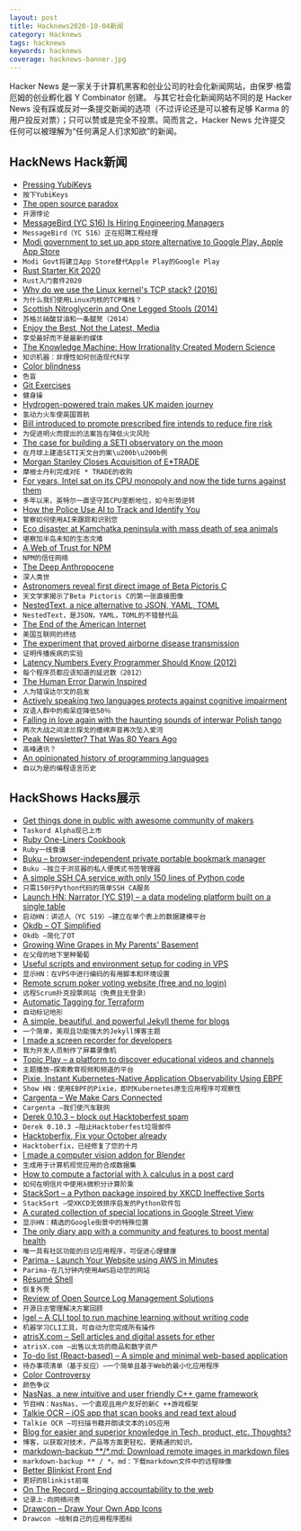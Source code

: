```yaml
---
layout: post
title: Hacknews2020-10-04新闻
category: Hacknews
tags: hacknews
keywords: hacknews
coverage: hacknews-banner.jpg
---
```


Hacker News 是一家关于计算机黑客和创业公司的社会化新闻网站，由保罗·格雷厄姆的创业孵化器 Y Combinator 创建。
与其它社会化新闻网站不同的是 Hacker News 没有踩或反对一条提交新闻的选项（不过评论还是可以被有足够 Karma 的用户投反对票）；只可以赞或是完全不投票。简而言之，Hacker News 允许提交任何可以被理解为“任何满足人们求知欲”的新闻。

## HackNews Hack新闻


- [Pressing YubiKeys](https://bert.org/2020/10/01/pressing-yubikeys/)
- `按下YubiKeys`
- [The open source paradox](http://antirez.com/news/134)
- `开源悖论`
- [MessageBird (YC S16) Is Hiring Engineering Managers](https://www.messagebird.com/en/careers-job/?gh_jid=4802218002&gh_src=6ede66ac2us)
- `MessageBird（YC S16）正在招聘工程经理`
- [Modi government to set up app store alternative to Google Play, Apple App Store](https://www.deccanherald.com/specials/aatmanirbhar-bharat-modi-govt-to-set-up-app-store-alternative-to-google-play-apple-app-store-895755.html?&ampcf=1)
- `Modi Govt将建立App Store替代Apple Play的Google Play`
- [Rust Starter Kit 2020](https://wiki.alopex.li/RustStarterKit2020)
- `Rust入门套件2020`
- [Why do we use the Linux kernel's TCP stack? (2016)](https://jvns.ca/blog/2016/06/30/why-do-we-use-the-linux-kernels-tcp-stack/)
- `为什么我们使用Linux内核的TCP堆栈？ `
- [Scottish Nitroglycerin and One Legged Stools (2014)](http://lateralscience.blogspot.com/2014/10/scottish-nitroglycerin-one-legged-stools.html)
- `苏格兰硝酸甘油和一条腿凳（2014）`
- [Enjoy the Best, Not the Latest, Media](https://kartick.substack.com/p/enjoy-the-best-not-the-latest-media)
- `享受最好而不是最新的媒体`
- [The Knowledge Machine: How Irrationality Created Modern Science](https://www.newyorker.com/magazine/2020/10/05/how-does-science-really-work)
- `知识机器：非理性如何创造现代科学`
- [Color blindness](https://commandcenter.blogspot.com/2020/09/color-blindness-is-inaccurate-term.html)
- `色盲`
- [Git Exercises](https://gitexercises.fracz.com/)
- `健身操`
- [Hydrogen-powered train makes UK maiden journey](https://www.bbc.co.uk/news/av/business-54350046)
- `氢动力火车使英国首航`
- [Bill introduced to promote prescribed fire intends to reduce fire risk](https://wildfiretoday.com/2020/09/24/bill-introduced-to-promote-prescribed-fire-intends-to-reduce-fire-risk/)
- `为促进明火而提出的法案旨在降低火灾风险`
- [The case for building a SETI observatory on the moon](https://www.supercluster.com/editorial/the-case-for-building-a-seti-observatory-on-the-moon)
- `在月球上建造SETI天文台的案\u200b\u200b例`
- [Morgan Stanley Closes Acquisition of E*TRADE](https://www.morganstanley.com/press-releases/morgan-stanley-closes-acquisition-of-e-trade)
- `摩根士丹利完成对E * TRADE的收购`
- [For years, Intel sat on its CPU monopoly and now the tide turns against them](https://seekingalpha.com/article/4377146-for-years-intel-sat-on-cpu-monopoly-and-now-tide-turns-against)
- `多年以来，英特尔一直坚守其CPU垄断地位，如今形势逆转`
- [How the Police Use AI to Track and Identify You](https://thegradient.pub/how-the-police-use-ai-to-track-and-identify-you/)
- `警察如何使用AI来跟踪和识别您`
- [Eco disaster at Kamchatka peninsula with mass death of sea animals](https://siberiantimes.com/other/others/news/eco-disaster-at-kamchatka-peninsula-with-mass-death-of-sea-animals-at-precious-pacific-beach/)
- `堪察加半岛未知的生态灾难`
- [A Web of Trust for NPM](https://www.btao.org/2020/10/02/npm-trust.html)
- `NPM的信任网络`
- [The Deep Anthropocene](https://aeon.co/essays/revolutionary-archaeology-reveals-the-deepest-possible-anthropocene)
- `深人类世`
- [Astronomers reveal first direct image of Beta Pictoris C](https://phys.org/news/2020-10-astronomers-reveal-image-beta-pictoris.html)
- `天文学家揭示了Beta Pictoris C的第一张直接图像`
- [NestedText, a nice alternative to JSON, YAML, TOML](https://nestedtext.org)
- `NestedText，是JSON，YAML，TOML的不错替代品`
- [The End of the American Internet](https://www.ben-evans.com/benedictevans/2020/10/3/the-end-of-the-american-internet)
- `美国互联网的终结`
- [The experiment that proved airborne disease transmission](https://www.jhsph.edu/covid-19/articles/the-experiment-that-proved-airborne-disease-transmission.html)
- `证明传播疾病的实验`
- [Latency Numbers Every Programmer Should Know (2012)](https://gist.github.com/jboner/2841832)
- `每个程序员都应该知道的延迟数（2012）`
- [The Human Error Darwin Inspired](http://nautil.us/issue/90/something-green/the-human-error-darwin-inspired)
- `人为错误达尔文的启发`
- [Actively speaking two languages protects against cognitive impairment](https://www.uoc.edu/portal/en/news/actualitat/2020/360-bilingualism-alzheimer.html)
- `双语人群中的痴呆症降低50％`
- [Falling in love again with the haunting sounds of interwar Polish tango](https://www.collectorsweekly.com/articles/polish-tango/)
- `两次大战之间波兰探戈的缠绵声音再次坠入爱河`
- [Peak Newsletter? That Was 80 Years Ago](https://www.wired.com/story/peak-newsletter-that-was-80-years-ago/)
- `高峰通讯？`
- [An opinionated history of programming languages](https://artagnon.com/articles/pl)
- `自以为是的编程语言历史`


## HackShows Hacks展示

- [ Get things done in public with awesome community of makers](https://taskord.com)
- `Taskord Alpha现已上市`
- [ Ruby One-Liners Cookbook](https://learnbyexample.github.io/learn_ruby_oneliners/one-liner-introduction.html)
- `Ruby一线食谱`
- [ Buku – browser-independent private portable bookmark manager](https://github.com/jarun/buku)
- `Buku –独立于浏览器的私人便携式书签管理器`
- [ A simple SSH CA service with only 150 lines of Python code](https://github.com/lgxz/sshca)
- `只需150行Python代码的简单SSH CA服务`
- [Launch HN: Narrator (YC S19) – a data modeling platform built on a single table](item?id=24640540)
- `启动HN：讲述人（YC S19）–建立在单个表上的数据建模平台`
- [ Okdb – OT Simplified](https://okdb.io/)
- `Okdb –简化了OT`
- [ Growing Wine Grapes in My Parents' Basement](https://www.hefvin.com/)
- `在父母的地下室种葡萄`
- [ Useful scripts and environment setup for coding in VPS](https://github.com/cris691/environments.git.git)
- `显示HN：在VPS中进行编码的有用脚本和环境设置`
- [ Remote scrum poker voting website (free and no login)](https://poker-planning.com/)
- `远程Scrum扑克投票网站（免费且无登录）`
- [ Automatic Tagging for Terraform](https://github.com/env0/terratag)
- `自动标记地形`
- [ A simple, beautiful, and powerful Jekyll theme for blogs](https://github.com/vszhub/not-pure-poole)
- `一个简单，美观且功能强大的Jekyll博客主题`
- [ I made a screen recorder for developers](https://vasai.app)
- `我为开发人员制作了屏幕录像机`
- [ Topic Play – a platform to discover educational videos and channels](https://topicplay.com)
- `主题播放–探索教育视频和频道的平台`
- [ Pixie, Instant Kubernetes-Native Application Observability Using EBPF](https://pixielabs.ai)
- `Show HN：使用EBPF的Pixie，即时Kubernetes原生应用程序可观察性`
- [ Cargenta – We Make Cars Connected](item?id=24656165)
- `Cargenta –我们使汽车联网`
- [ Derek 0.10.3 – block out Hacktoberfest spam](https://github.com/alexellis/derek/releases/tag/0.10.3)
- `Derek 0.10.3 –阻止Hacktoberfest垃圾邮件`
- [ Hacktoberfix, Fix your October already](https://github.com/SanketDG/hacktoberfix)
- `Hacktoberfix，已经修复了您的十月`
- [ I made a computer vision addon for Blender](https://github.com/Cartucho/vision_blender)
- `生成用于计算机视觉应用的合成数据集`
- [ How to compute a factorial with λ calculus in a post card](http://lambdaway.free.fr/lambdawalks/?view=lambdafact)
- `如何在明信片中使用λ微积分计算阶乘`
- [ StackSort – a Python package inspired by XKCD Ineffective Sorts](https://github.com/buckley-w-david/stacksort)
- `StackSort –受XKCD无效排序启发的Python软件包`
- [ A curated collection of special locations in Google Street View](https://streetviews.earth)
- `显示HN：精选的Google街景中的特殊位置`
- [ The only diary app with a community and features to boost mental health](https://www.goodnightjournal.com/)
- `唯一具有社区功能的日记应用程序，可促进心理健康`
- [ Parima - Launch Your Website using AWS in Minutes](https://github.com/formkiq/parima)
- `Parima-在几分钟内使用AWS启动您的网站`
- [ Résumé Shell](https://feelqah.github.io/)
- `恢复外壳`
- [ Review of Open Source Log Management Solutions](https://github.com/vlev/open-source-log-management-solutions)
- `开源日志管理解决方案回顾`
- [ Igel – A CLI tool to run machine learning without writing code](https://github.com/nidhaloff/igel)
- `机器学习CLI工具，可自动为您完成所有操作`
- [ atrisX.com – Sell articles and digital assets for ether](https://atrisx.com?ref=hn)
- `atrisX.com –出售以太坊的商品和数字资产`
- [ To-do list (React-based) – A simple and minimal web-based application](https://github.com/AbubakerSaeed/react-todo-list/)
- `待办事项清单（基于反应）–一个简单且基于Web的最小化应用程序`
- [ Color Controversy](https://colorcontroversy.com)
- `颜色争议`
- [ NasNas, a new intuitive and user friendly C++ game framework](https://github.com/Madour/NasNas)
- `节目HN：NasNas，一个直观且用户友好的新C ++游戏框架`
- [ Talkie OCR – iOS app that scan books and read text aloud](https://apps.apple.com/us/app/id1512795289)
- `Talkie OCR –可扫描书籍并朗读文本的iOS应用`
- [ Blog for easier and superior knowledge in Tech, product, etc. Thoughts?](https://boxpiper.com/)
- `博客，以获取对技术，产品等方面更轻松，更精通的知识。`
- [ markdown-backup **/*.md: Download remote images in markdown files](https://github.com/gunar/markdown-backup)
- `markdown-backup ** / *。md：下载markdown文件中的远程映像`
- [ Better Blinkist Front End](https://github.com/cktang88/better-blinkist)
- `更好的Blinkist前端`
- [ On The Record – Bringing accountability to the web](https://ontherecord.live/)
- `记录上-向网络问责`
- [ Drawcon – Draw Your Own App Icons](https://drawcon.app)
- `Drawcon –绘制自己的应用程序图标`

